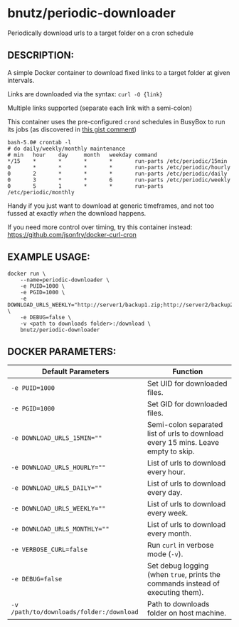 # bnutz/periodic-downloader
Periodically download urls to a target folder on a cron schedule

DESCRIPTION:
-----------
A simple Docker container to download fixed links to a target folder at given intervals.

Links are downloaded via the syntax: `curl -O {link}`

Multiple links supported (separate each link with a semi-colon)

This container uses the pre-configured `crond` schedules in BusyBox to run its jobs (as discovered in [this gist comment](https://gist.github.com/andyshinn/3ae01fa13cb64c9d36e7#gistcomment-2044506))
```
bash-5.0# crontab -l
# do daily/weekly/monthly maintenance
# min   hour    day     month   weekday command
*/15    *       *       *       *       run-parts /etc/periodic/15min
0       *       *       *       *       run-parts /etc/periodic/hourly
0       2       *       *       *       run-parts /etc/periodic/daily
0       3       *       *       6       run-parts /etc/periodic/weekly
0       5       1       *       *       run-parts /etc/periodic/monthly
```

Handy if you just want to download at generic timeframes, and not too fussed at exactly *when* the download happens.

If you need more control over timing, try this container instead: https://github.com/jsonfry/docker-curl-cron


EXAMPLE USAGE:
-------

```
docker run \
    --name=periodic-downloader \
    -e PUID=1000 \
    -e PGID=1000 \
    -e DOWNLOAD_URLS_WEEKLY="http://server1/backup1.zip;http://server2/backup2.zip" \
    -e DEBUG=false \
    -v <path to downloads folder>:/download \
    bnutz/periodic-downloader
```

DOCKER PARAMETERS:
------------------

| Default Parameters | Function |
| ------------------ | -------- |
| `-e PUID=1000`   | Set UID for downloaded files. |
| `-e PGID=1000`   | Set GID for downloaded files. |
| `-e DOWNLOAD_URLS_15MIN=""`  | Semi-colon separated list of urls to download every 15 mins. Leave empty to skip. |
| `-e DOWNLOAD_URLS_HOURLY=""`  | List of urls to download every hour. |
| `-e DOWNLOAD_URLS_DAILY=""`  | List of urls to download every day. |
| `-e DOWNLOAD_URLS_WEEKLY=""`  | List of urls to download every week. |
| `-e DOWNLOAD_URLS_MONTHLY=""`  | List of urls to download every month. |
| `-e VERBOSE_CURL=false`  | Run `curl` in verbose mode (`-v`). |
| `-e DEBUG=false` | Set debug logging (when `true`, prints the commands instead of executing them). |
| `-v /path/to/downloads/folder:/download` | Path to downloads folder on host machine. |
